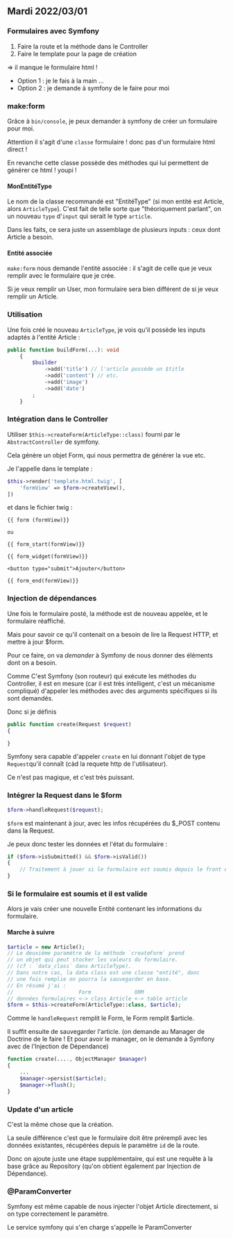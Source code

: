## Mardi 2022/03/01

### Formulaires avec Symfony

1. Faire la route et la méthode dans le Controller
2. Faire le template pour la page de création

=> il manque le formulaire html !

- Option 1 : je le fais à la main ...
- Option 2 : je demande à symfony de le faire pour moi

### make:form

Grâce à `bin/console`, je peux demander à symfony de créer un formulaire pour moi.

Attention il s'agit d'une `classe` formulaire ! donc pas d'un formulaire html direct !

En revanche cette classe possède des méthodes qui lui permettent de générer ce html ! youpi !

#### MonEntitéType

Le nom de la classe recommandé est "EntitéType" (si mon entité est Article, alors `ArticleType`). C'est fait de telle sorte que "théoriquement parlant", on un nouveau `type` d'`input` qui serait le type `article`.

Dans les faits, ce sera juste un assemblage de plusieurs inputs : ceux dont Article a besoin.

#### Entité associée

`make:form` nous demande l'entité associée : il s'agit de celle que je veux remplir avec le formulaire que je crée.

Si je veux remplir un User, mon formulaire sera bien différent de si je veux remplir un Article.

### Utilisation

Une fois créé le nouveau `ArticleType`, je vois qu'il possède les inputs adaptés à l'entité Article :

```php
public function buildForm(...): void
    {
        $builder
            ->add('title') // l'article possède un $title
            ->add('content') // etc.
            ->add('image')
            ->add('date')
        ;
    }
```

### Intégration dans le Controller

Utiliser `$this->createForm(ArticleType::class)` fourni par le `AbstractController` de symfony.

Cela génère un objet Form, qui nous permettra de générer la vue etc.

Je l'appelle dans le template :

```php
$this->render('template.html.twig', [
    'formView' => $form->createView(),
])
```

et dans le fichier twig :

```twig
{{ form (formView)}}

ou

{{ form_start(formView)}}

{{ form_widget(formView)}}

<button type="submit">Ajouter</button>

{{ form_end(formView)}}
```

### Injection de dépendances

Une fois le formulaire posté, la méthode est de nouveau appelée, et le formulaire réaffiché.

Mais pour savoir ce qu'il contenait on a besoin de lire la Request HTTP, et mettre à jour $form.

Pour ce faire, on va _demander_ à Symfony de nous donner des éléments dont on a besoin.

Comme C'est Symfony (son routeur) qui exécute les méthodes du Controller, il est en mesure (car il est très intelligent, c'est un mécanisme compliqué) d'appeler les méthodes avec des arguments spécifiques si ils sont demandés.

Donc si je définis

```php
public function create(Request $request)
{

}
```

Symfony sera capable d'appeler `create` en lui donnant l'objet de type `Request`qu'il connaît (càd la requete http de l'utilisateur).

Ce n'est pas magique, et c'est très puissant.

### Intégrer la Request dans le $form

```php
$form->handleRequest($request);
```

`$form` est maintenant à jour, avec les infos récupérées du $\_POST contenu dans la Request.

Je peux donc tester les données et l'état du formulaire :

```php
if ($form->isSubmitted() && $form->isValid())
{
    // Traitement à jouer si le formulaire est soumis depuis le front et valide.
}
```

### Si le formulaire est soumis et il est valide

Alors je vais créer une nouvelle Entité contenant les informations du formulaire.

#### Marche à suivre

```php
$article = new Article();
// Le deuxième paramètre de la méthode `createForm` prend
// un objet qui peut stocker les valeurs du formulaire.
// (cf : `data_class` dans ArticleType).
// Dans notre cas, la data class est une classe "entité", donc
// une fois remplie on pourra la sauvegarder en base.
// En résumé j'ai :
//                     Form              ORM
// données formulaires <-> class Article <-> table article
$form = $this->createForm(ArticleType::class, $article);
```

Comme le `handleRequest` remplit le Form, le Form remplit $article.

Il suffit ensuite de sauvegarder l'article. (on demande au Manager de Doctrine de le faire ! Et pour avoir le manager, on le demande à Symfony avec de l'Injection de Dépendance)

```php
function create(...., ObjectManager $manager)
{
    ...
    $manager->persist($article);
    $manager->flush();
}
```

### Update d'un article

C'est la même chose que la création.

La seule différence c'est que le formulaire doit être prérempli avec les données existantes, récupérées depuis le paramètre `id` de la route.

Donc on ajoute juste une étape supplémentaire, qui est une requête à la base grâce au Repository (qu'on obtient également par Injection de Dépendance).

### @ParamConverter

Symfony est même capable de nous injecter l'objet Article directement, si on type correctement le paramètre.

Le service symfony qui s'en charge s'appelle le ParamConverter
